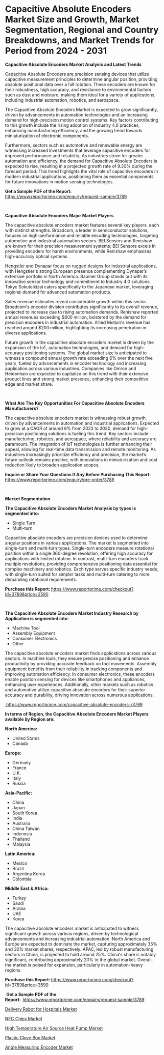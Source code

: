 <p><h1>Capacitive Absolute Encoders Market Size and Growth, Market Segmentation, Regional and Country Breakdowns, and Market Trends for Period from 2024 -  2031</h1></p><p><strong>Capacitive Absolute Encoders Market Analysis and Latest Trends</strong></p>
<p><p>Capacitive Absolute Encoders are precision sensing devices that utilize capacitive measurement principles to determine angular position, providing absolute positional data over a full rotation. These encoders are known for their robustness, high accuracy, and resistance to environmental factors such as dust and moisture, making them ideal for a variety of applications, including industrial automation, robotics, and aerospace.</p><p>The Capacitive Absolute Encoders Market is expected to grow significantly, driven by advancements in automation technologies and an increasing demand for high-precision motion control systems. Key factors contributing to this growth include the rising adoption of Industry 4.0 practices, enhancing manufacturing efficiency, and the growing trend towards miniaturization of electronic components.</p><p>Furthermore, sectors such as automotive and renewable energy are witnessing increased investments that leverage capacitive encoders for improved performance and reliability. As industries strive for greater automation and efficiency, the demand for Capacitive Absolute Encoders is expected to rise, resulting in a projected growth rate of 9.30% during the forecast period. This trend highlights the vital role of capacitive encoders in modern industrial applications, positioning them as essential components for future innovations in motion sensing technologies.</p></p>
<p><strong>Get a Sample PDF of the Report:&nbsp;</strong> <a href="https://www.reportprime.com/enquiry/request-sample/3789">https://www.reportprime.com/enquiry/request-sample/3789</a></p>
<p>&nbsp;</p>
<p><strong>Capacitive Absolute Encoders Major Market Players</strong></p>
<p><p>The capacitive absolute encoders market features several key players, each with distinct strengths. Broadcom, a leader in semiconductor solutions, focuses on high-performance and reliable encoding technologies, targeting automotive and industrial automation sectors. BEI Sensors and Renishaw are known for their precision measurement systems; BEI Sensors excels in providing encoders for harsh environments, while Renishaw emphasizes high-accuracy optical systems.</p><p>Hengstler and Dynapar focus on rugged designs for industrial applications, with Hengstler's strong European presence complementing Dynapar’s extensive portfolio in North America. Baumer Group stands out with its innovative sensor technology and commitment to Industry 4.0 solutions. Tokyo Sokuteikizai caters specifically to the Japanese market, leveraging regional demand for advanced automation products.</p><p>Sales revenue estimates reveal considerable growth within this sector. Broadcom's encoder division contributes significantly to its overall revenue, projected to increase due to rising automation demands. Renishaw reported annual revenues exceeding $600 million, bolstered by the demand for precision encoders in industrial automation. Allied Motion's revenue has reached around $200 million, highlighting its increasing penetration in diverse applications.</p><p>Future growth in the capacitive absolute encoders market is driven by the expansion of the IoT, automation technologies, and demand for high-accuracy positioning systems. The global market size is anticipated to witness a compound annual growth rate exceeding 6% over the next five years, fueled by advancements in encoder technology and increasing application across various industries. Companies like Omron and Heidenhain are expected to capitalize on this trend with their extensive product lines and strong market presence, enhancing their competitive edge and market share.</p></p>
<p>&nbsp;</p>
<p><strong>What Are The Key Opportunities For Capacitive Absolute Encoders Manufacturers?</strong></p>
<p><p>The capacitive absolute encoders market is witnessing robust growth, driven by advancements in automation and industrial applications. Expected to grow at a CAGR of around 6% from 2023 to 2030, demand for high-precision positioning solutions is fueling this trend. Key sectors include manufacturing, robotics, and aerospace, where reliability and accuracy are paramount. The integration of IoT technologies is further enhancing their appeal, allowing for real-time data transmission and remote monitoring. As industries increasingly prioritize efficiency and precision, the market’s future outlook remains positive, with innovations in miniaturization and cost reduction likely to broaden application scopes.</p></p>
<p><strong>Inquire or Share Your Questions If Any Before Purchasing This Report:</strong> <a href="https://www.reportprime.com/enquiry/pre-order/3789">https://www.reportprime.com/enquiry/pre-order/3789</a></p>
<p>&nbsp;</p>
<p><strong>Market Segmentation</strong></p>
<p><strong>The Capacitive Absolute Encoders Market Analysis by types is segmented into:</strong></p>
<p><ul><li>Single Turn</li><li>Multi-turn</li></ul></p>
<p><p>Capacitive absolute encoders are precision devices used to determine angular positions in various applications. The market is segmented into single-turn and multi-turn types. Single-turn encoders measure rotational position within a single 360-degree revolution, offering high accuracy for applications with limited rotation. In contrast, multi-turn encoders track multiple revolutions, providing comprehensive positioning data essential for complex machinery and robotics. Each type serves specific industry needs, with single-turn suited for simpler tasks and multi-turn catering to more demanding rotational requirements.</p></p>
<p><strong>Purchase this Report:&nbsp;</strong><a href="https://www.reportprime.com/checkout?id=3789&price=3590">https://www.reportprime.com/checkout?id=3789&price=3590</a></p>
<p>&nbsp;</p>
<p><strong>The Capacitive Absolute Encoders Market Industry Research by Application is segmented into:</strong></p>
<p><ul><li>Machine Tool</li><li>Assembly Equipment</li><li>Consumer Electronics</li><li>Other</li></ul></p>
<p><p>The capacitive absolute encoders market finds applications across various sectors. In machine tools, they ensure precise positioning and enhance productivity by providing accurate feedback on tool movements. Assembly equipment benefits from their reliability in tracking components and improving automation efficiency. In consumer electronics, these encoders enable position sensing for devices like smartphones and appliances, enhancing user experiences. Additionally, other markets such as robotics and automotive utilize capacitive absolute encoders for their superior accuracy and durability, driving innovation across numerous applications.</p></p>
<p><a href="https://www.reportprime.com/capacitive-absolute-encoders-r3789">&nbsp;https://www.reportprime.com/capacitive-absolute-encoders-r3789</a></p>
<p><strong>In terms of Region, the Capacitive Absolute Encoders Market Players available by Region are:</strong></p>
<p>
    <p> <strong> North America: </strong>
        <ul>
            <li>United States</li>
            <li>Canada</li>
        </ul>
        </p> 
    <p> <strong> Europe: </strong>
        <ul>
            <li>Germany</li>
            <li>France</li>
            <li>U.K.</li>
            <li>Italy</li>
            <li>Russia</li>
        </ul>
        </p> 
    <p> <strong> Asia-Pacific: </strong>
        <ul>
            <li>China</li>
            <li>Japan</li>
            <li>South Korea</li>
            <li>India</li>
            <li>Australia</li>
            <li>China Taiwan</li>
            <li>Indonesia</li>
            <li>Thailand</li>
            <li>Malaysia</li>
        </ul>
        </p> 
    <p> <strong> Latin America: </strong>
        <ul>
            <li>Mexico</li>
            <li>Brazil</li>
            <li>Argentina Korea</li>
            <li>Colombia</li>
        </ul>
        </p> 
    <p> <strong> Middle East & Africa: </strong>
        <ul>
            <li>Turkey</li>
            <li>Saudi</li>
            <li>Arabia</li>
            <li>UAE</li>
            <li>Korea</li>
        </ul>
    </p>
    </p>
<p><p>The capacitive absolute encoders market is anticipated to witness significant growth across various regions, driven by technological advancements and increasing industrial automation. North America and Europe are expected to dominate the market, capturing approximately 35% and 30% market shares, respectively. APAC, led by robust manufacturing sectors in China, is projected to hold around 25%. China's share is notably significant, contributing approximately 20% to the global market. Overall, the market is poised for expansion, particularly in automation-heavy regions.</p></p>
<p><strong>Purchase this Report: </strong><a href="https://www.reportprime.com/checkout?id=3789&price=3590">https://www.reportprime.com/checkout?id=3789&price=3590</a></p>
<p>&nbsp;<strong>Get a Sample PDF of the Report:&nbsp;&nbsp;</strong><a href="https://www.reportprime.com/enquiry/request-sample/3789">https://www.reportprime.com/enquiry/request-sample/3789</a></p>
<p><strong></strong></p>
<p><p><a href="https://issuu.com/reportprime-2/docs/delivery-robot-for-hospitals-market_794e7d0d102c73">Delivery Robot for Hospitals Market</a></p><p><a href="https://www.linkedin.com/pulse/what-innovations-shaping-nfc-chips-market-application-types-c63if?trackingId=UOkceriBRtG1m0Q5%2BD2EFQ%3D%3D">NFC Chips Market</a></p><p><a href="https://issuu.com/reportprime-2/docs/high-temperature-air-source-heat-pu_347e013260b0cc">High Temperature Air Source Heat Pump Market</a></p><p><a href="https://www.linkedin.com/pulse/how-regions-adapting-plastic-glove-box-market-global-trends-opnaf?trackingId=n7lTbWAkTpG%2BG2hC6r8nCQ%3D%3D">Plastic Glove Box Market</a></p><p><a href="https://github.com/MaryNelson695/Market-Research-Report-List-1/blob/main/angle-measuring-encoder-market.md">Angle Measuring Encoder Market</a></p></p>